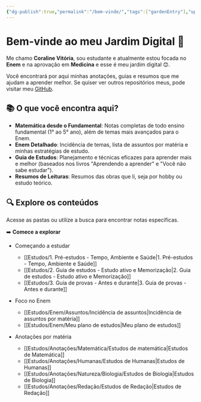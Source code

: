 ```yaml
---
{"dg-publish":true,"permalink":"/bem-vinde/","tags":["gardenEntry"],"updated":"2025-03-12T19:37:31.044-03:00"}
---
```


# Bem-vinde ao meu Jardim Digital 🌱

Me chamo **Coraline Vitória**, sou estudante e atualmente estou focada no **Enem** e na aprovação em **Medicina** e esse é meu jardim digital 😊.

Você encontrará por aqui minhas anotações, guias e resumos que me ajudam a aprender melhor. Se quiser ver outros repositórios meus, pode visitar meu [GitHub](https://github.com/Coral-med).

## 📚 O que você encontra aqui?

- **Matemática desde o Fundamental**: Notas completas de todo ensino fundamental (1° ao 5° ano), além de temas mais avançados para o Enem.
- **Enem Detalhado**: Incidência de temas, lista de assuntos por matéria e minhas estratégias de estudo.
- **Guia de Estudos**: Planejamento e técnicas eficazes para aprender mais e melhor (baseados nos livros "Aprendendo a aprender" e "Você não sabe estudar").
- **Resumos de Leituras**: Resumos das obras que li, seja por hobby ou estudo teórico.

## 🔍 Explore os conteúdos

Acesse as pastas ou utilize a busca para encontrar notas específicas.

➡️ **Comece a explorar**

- Começando a estudar
	- [[Estudos/1. Pré-estudos - Tempo, Ambiente e Saúde\|1. Pré-estudos - Tempo, Ambiente e Saúde]]
	- [[Estudos/2. Guia de estudos - Estudo ativo e Memorização\|2. Guia de estudos - Estudo ativo e Memorização]]
	- [[Estudos/3. Guia de provas - Antes e durante\|3. Guia de provas - Antes e durante]]

- Foco no Enem
	- [[Estudos/Enem/Assuntos/Incidência de assuntos\|Incidência de assuntos por matéria]]
	- [[Estudos/Enem/Meu plano de estudos\|Meu plano de estudos]]

- Anotações por matéria
	- [[Estudos/Anotações/Matemática/Estudos de matemática\|Estudos de Matemática]]
	- [[Estudos/Anotações/Humanas/Estudos de Humanas\|Estudos de Humanas]]
	- [[Estudos/Anotações/Natureza/Biologia/Estudos de Biologia\|Estudos de Biologia]]
	- [[Estudos/Anotações/Redação/Estudos de Redação\|Estudos de Redação]]

